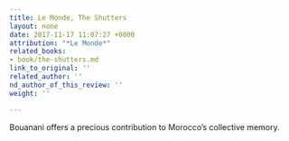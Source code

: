 ```yaml
---
title: Le Monde, The Shutters
layout: none
date: 2017-11-17 11:07:27 +0000
attribution: "*Le Monde*"
related_books:
- book/the-shutters.md
link_to_original: ''
related_author: ''
nd_author_of_this_review: ''
weight: ''

---
```

Bouanani offers a precious contribution to Morocco’s collective memory.